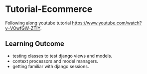 # Tutorial-Ecommerce


Following along  youtube tutorial https://www.youtube.com/watch?v=VOwfGW-ZTIY.



## Learning Outcome

*   testing classes to test django views and models.
*   context processors and model managers.
*   getting familiar with django sessions. 
